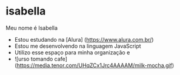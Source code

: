 # isabella
Meu nome é Isabella
- Estou estudando na [Alura] (https://www.alura.com.br/)
- Estou me desenvolvendo na linguagem JavaScript
- Utilizo esse espaço para minha organização e
- ![urso tomando cafe] (https://media.tenor.com/UHqZCx1Jrc4AAAAM/milk-mocha.gif)

